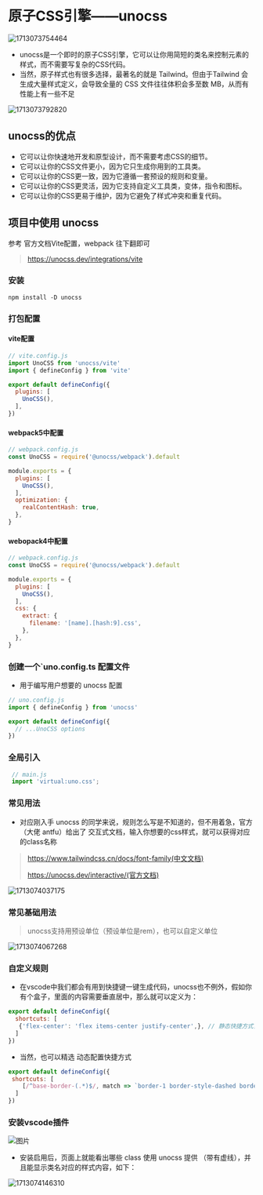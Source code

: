 # 原子CSS引擎——unocss

![1713073754464](C:\Users\Administrator\AppData\Roaming\Typora\typora-user-images\1713073754464.png)

- unocss是一个即时的原子CSS引擎，它可以让你用简短的类名来控制元素的样式，而不需要写复杂的CSS代码。
- 当然，原子样式也有很多选择，最著名的就是 Tailwind。但由于Tailwind 会生成大量样式定义，会导致全量的 CSS 文件往往体积会多至数 MB，从而有性能上有一些不足

![1713073792820](C:\Users\Administrator\AppData\Roaming\Typora\typora-user-images\1713073792820.png)

## unocss的优点

- 它可以让你快速地开发和原型设计，而不需要考虑CSS的细节。
- 它可以让你的CSS文件更小，因为它只生成你用到的工具类。
- 它可以让你的CSS更一致，因为它遵循一套预设的规则和变量。
- 它可以让你的CSS更灵活，因为它支持自定义工具类，变体，指令和图标。
- 它可以让你的CSS更易于维护，因为它避免了样式冲突和重复代码。

## 项目中使用 unocss

参考 官方文档Vite配置，webpack 往下翻即可

> https://unocss.dev/integrations/vite

### 安装

```
npm install -D unocss
```

### 打包配置

#### vite配置

```js
// vite.config.js
import UnoCSS from 'unocss/vite'
import { defineConfig } from 'vite'

export default defineConfig({
  plugins: [
    UnoCSS(),
  ],
})
```

#### webpack5中配置

```js
// webpack.config.js
const UnoCSS = require('@unocss/webpack').default

module.exports = {
  plugins: [
    UnoCSS(),
  ],
  optimization: {
    realContentHash: true,
  },
}
```

#### webopack4中配置

```js
// webpack.config.js
const UnoCSS = require('@unocss/webpack').default

module.exports = {
  plugins: [
    UnoCSS(),
  ],
  css: {
    extract: {
      filename: '[name].[hash:9].css',
    },
  },
}
```

### 创建一个`uno.config.ts 配置文件

- 用于编写用户想要的 unocss 配置

```js
// uno.config.js
import { defineConfig } from 'unocss'

export default defineConfig({
  // ...UnoCSS options
})
```

### 全局引入

```js
 // main.js
 import 'virtual:uno.css';
```

### 常见用法

- 对应刚入手 unocss 的同学来说，规则怎么写是不知道的，但不用着急，官方（大佬 antfu）给出了 交互式文档，输入你想要的css样式，就可以获得对应的class名称

> https://www.tailwindcss.cn/docs/font-family(中文文档)
>
> https://unocss.dev/interactive/(官方文档)

![1713074037175](C:\Users\Administrator\AppData\Roaming\Typora\typora-user-images\1713074037175.png)

### 常见基础用法

> unocss支持用预设单位（预设单位是rem），也可以自定义单位

![1713074067268](C:\Users\Administrator\AppData\Roaming\Typora\typora-user-images\1713074067268.png)

### 自定义规则

- 在vscode中我们都会有用到快捷键一键生成代码，unocss也不例外，假如你有个盒子，里面的内容需要垂直居中，那么就可以定义为：

```js
export default defineConfig({
  shortcuts: [
   {'flex-center': 'flex items-center justify-center',}, // 静态快捷方式，是一个对象，可配多个
  ]
})
```

- 当然，也可以精选 动态配置快捷方式

```js
export default defineConfig({
 shortcuts: [
    [/^base-border-(.*)$/, match => `border-1 border-style-dashed border-${match[1]}`], // 动态快捷方式，一个配置为一个数组
  ]
})
```

### 安装vscode插件

![图片](C:\Users\Administrator\AppData\Roaming\Typora\typora-user-images\1713074129953.png)

- 安装启用后，页面上就能看出哪些 class 使用 unocss 提供 （带有虚线），并且能显示类名对应的样式内容，如下：

![1713074146310](C:\Users\Administrator\AppData\Roaming\Typora\typora-user-images\1713074146310.png)